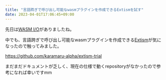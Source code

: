 ```yaml
---
title: "言語跨ぎで呼び出し可能なwasmプラグインを作成できるExtismを試す"
date: 2023-04-01T17:06:45+09:00
---
```


先日は[WASM I/O](https://wasmio.tech/)がありましたね。

中でも、言語跨ぎで呼び出し可能なwasmプラグインを作成できる[Extism](https://extism.org/)が気になったので触ってみました。

https://github.com/karamaru-alpha/extism-trial

まだまだドキュメントが乏しく、現在の仕様で動くrepositoryがなかったので参考になれば幸いですmm
